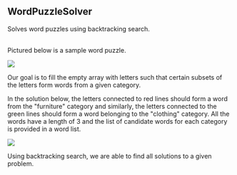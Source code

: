 ## WordPuzzleSolver
Solves word puzzles using backtracking search.<br/><br/>

Pictured below is a sample word puzzle.

![][example_1a]

Our goal is to fill the empty array with letters such that certain subsets of the letters form words from a given category.

In the solution below, the letters connected to red lines should form a word from the "furniture" category and similarly, the letters connected to the green lines should form a word belonging to the "clothing" category. All the words have a length of 3 and the list of candidate words for each category is provided in a word list.

![][example_1b]

Using backtracking search, we are able to find all solutions to a given problem.

[example_1a]: https://github.com/rshaghoulian/WordPuzzleSolver/blob/master/images/example_1a.jpg
[example_1b]: https://github.com/rshaghoulian/WordPuzzleSolver/blob/master/images/example_1b.png
